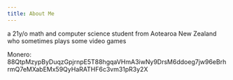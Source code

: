 ```yaml
---
title: About Me
---
```


a 21y/o math and computer science student from Aotearoa New Zealand who sometimes plays some video games

Monero: 88QtpMzypByDuqzGpjrnpE5T88hgqaVHmA3iwNy9DrsM6ddoeg7jw96eBrhrmQ7eMXabEMx59QyHaRATHF6c3vm31pR3y2X
